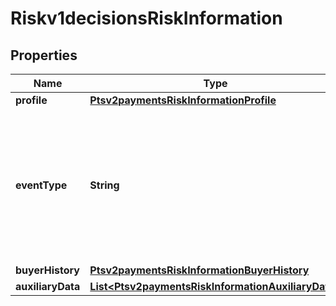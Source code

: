 
# Riskv1decisionsRiskInformation

## Properties
Name | Type | Description | Notes
------------ | ------------- | ------------- | -------------
**profile** | [**Ptsv2paymentsRiskInformationProfile**](Ptsv2paymentsRiskInformationProfile.md) |  |  [optional]
**eventType** | **String** | Specifies one of the following types of events: - login - account_creation - account_update For regular payment transactions, do not send this field.  |  [optional]
**buyerHistory** | [**Ptsv2paymentsRiskInformationBuyerHistory**](Ptsv2paymentsRiskInformationBuyerHistory.md) |  |  [optional]
**auxiliaryData** | [**List&lt;Ptsv2paymentsRiskInformationAuxiliaryData&gt;**](Ptsv2paymentsRiskInformationAuxiliaryData.md) |  |  [optional]



